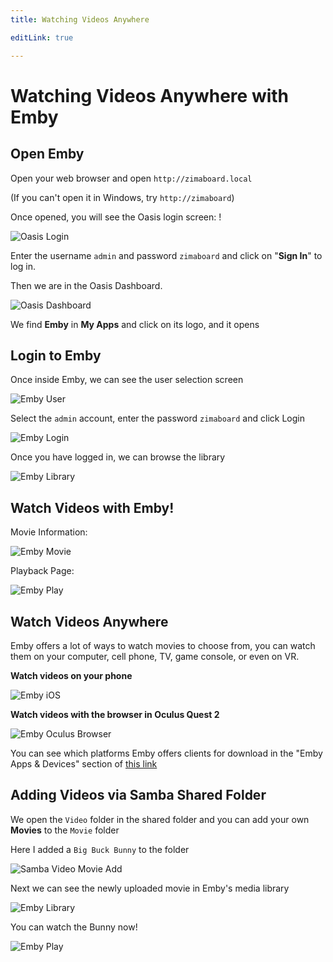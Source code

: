 ```yaml
---
title: Watching Videos Anywhere

editLink: true

---
```


# Watching Videos Anywhere with Emby

## Open Emby

Open your web browser and open `http://zimaboard.local`

(If you can't open it in Windows, try `http://zimaboard`)

Once opened, you will see the Oasis login screen: !

![Oasis Login](./images/oasis-login.jpeg)

Enter the username `admin` and password `zimaboard` and click on "**Sign In**" to log in.

Then we are in the Oasis Dashboard.

![Oasis Dashboard](./images/oasis-dashboard.jpeg)

We find **Emby** in **My Apps** and click on its logo, and it opens


## Login to Emby

Once inside Emby, we can see the user selection screen

![Emby User](./images/emby-user.jpeg)


Select the `admin` account, enter the password `zimaboard` and click Login

![Emby Login](./images/emby-login.jpeg)


Once you have logged in, we can browse the library

![Emby Library](./images/emby-library.jpeg)


## Watch Videos with Emby!

Movie Information:

![Emby Movie](./images/emby-movie.jpeg)

Playback Page:

![Emby Play](./images/emby-play.jpeg)

## Watch Videos Anywhere

Emby offers a lot of ways to watch movies to choose from, you can watch them on your computer, cell phone, TV, game console, or even on VR.

**Watch videos on your phone**

![Emby iOS](./images/emby-android.jpg)

**Watch videos with the browser in Oculus Quest 2**

![Emby Oculus Browser](./images/emby-oculus-browser.jpeg)

You can see which platforms Emby offers clients for download in the "Emby Apps & Devices" section of [this link](https://emby.media/download.html)


## Adding Videos via Samba Shared Folder

We open the `Video` folder in the shared folder and you can add your own **Movies** to the `Movie` folder

Here I added a `Big Buck Bunny` to the folder

![Samba Video Movie Add](./images/samba-video-movies.png)

Next we can see the newly uploaded movie in Emby's media library

![Emby Library](./images/emby-library.jpeg)

You can watch the Bunny now!

![Emby Play](./images/emby-play.jpeg)